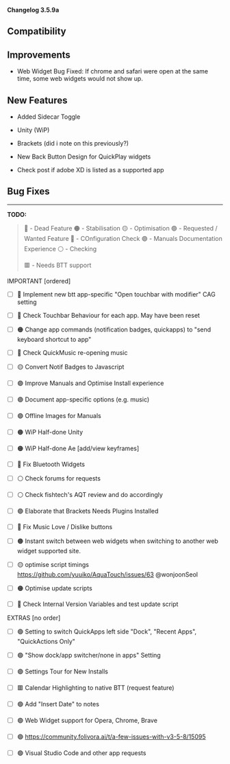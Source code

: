 **Changelog 3.5.9a**

Compatibility
-

Improvements
-
- Web Widget Bug Fixed: If chrome and safari were open at the same time, some web widgets would not show up.

New Features
-
- Added Sidecar Toggle
- Unity (WiP)
- Brackets (did i note on this previously?)

- New Back Button Design for QuickPlay widgets
- Check post if adobe XD is listed as a supported app

Bug Fixes
-

------------------
**TODO:**

> 🔴 - Dead Feature
> 🟠 - Stabilisation
> 🟡 - Optimisation
> 🟢 - Requested / Wanted Feature
> 🔵 - COnfiguration Check
> 🟣 - Manuals Documentation Experience
> ⚪️ - Checking
> 
> 🟥 - Needs BTT support

IMPORTANT [ordered]

- [ ] 🔵 Implement new btt app-specific "Open touchbar with modifier" CAG setting
- [ ] 🔵 Check Touchbar Behaviour for each app. May have been reset


- [ ] 🟠 Change app commands (notification badges, quickapps) to "send keyboard shortcut to app"
- [ ] 🔴 Check QuickMusic re-opening music

- [ ] 🟡 Convert Notif Badges to Javascript
- [ ] 🟣 Improve Manuals and Optimise Install experience
- [ ] 🟣 Document app-specific options (e.g. music)
- [ ] 🟣 Offline Images for Manuals

- [ ] 🟠 WiP Half-done Unity
- [ ] 🟠 WiP Half-done Ae [add/view keyframes]

- [ ] 🔴 Fix Bluetooth Widgets

- [ ] ⚪️ Check forums for requests
- [ ] ⚪️ Check fishtech's AQT review and do accordingly

- [ ] 🟣 Elaborate that Brackets Needs Plugins Installed
- [ ] 🔴 Fix Music Love / Dislike buttons
- [ ] 🟠 Instant switch between web widgets when switching to another web widget supported site.

- [ ] 🟡 optimise script timings https://github.com/yuuiko/AquaTouch/issues/63 @wonjoonSeol

- [ ] 🟠 Optimise update scripts
- [ ] 🔵 Check Internal Version Variables and test update script



EXTRAS [no order]

- [ ] 🟢 Setting to switch QuickApps left side "Dock", "Recent Apps", "QuickActions Only"
- [ ] 🟢 "Show dock/app switcher/none in apps" Setting
- [ ] 🟣 Settings Tour for New Installs

- [ ] 🟥 Calendar Highlighting to native BTT (request feature)

- [ ] 🟢 Add "Insert Date" to notes
- [ ] 🟢 Web Widget support for Opera, Chrome, Brave
- [ ] 🟢 https://community.folivora.ai/t/a-few-issues-with-v3-5-8/15095

- [ ] 🟢 Visual Studio Code and other app requests



